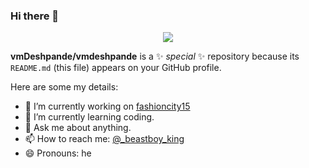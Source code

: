 ### Hi there 👋

<p align="center">
 <a href="http://youtube.com/UCzwrSy486rhwKyJKABbYz-g?sub_confirmation=1">
    <img src="https://img.shields.io/youtube/views/XhPcTia5D0s?label=YouTube&logo=YouTube&style=for-the-badge" />
  </a>
</p>


**vmDeshpande/vmdeshpande** is a ✨ _special_ ✨ repository because its `README.md` (this file) appears on your GitHub profile.

Here are some my details:

- 🔭 I’m currently working on [fashioncity15](https://sites.google.com/view/fashioncity15)
- 🌱 I’m currently learning coding.
- 💬 Ask me about anything.
- 📫 How to reach me: [@_beastboy_king](https://instagram.com/_beastboy_king)
- 😄 Pronouns: he

